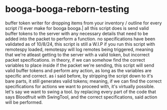 # booga-booga-reborn-testing
buffer token writer for dropping items from your inventory / outline for every script i'll ever make for booga booga.|
all this script does is send valid buffer tokens to the server with any necessary details that need to be added into the packet to perform a function.
no specifications have been validated as of 10/8/24, this script is still a W.I.P
if you run this script with remotespy loaded, remotespy will log remotes being triggered, meaning that we're atleast getting to the server with a valid token, but incorrect packet specifications.
in theory, if we can somehow find the correct variables to place inside if the packet we're sending, this script will send valid buffer tokens and perform any action, as long as the variables are specific and correct.
as i said before, by stripping the script down to it's bare parts, it still generates valid tokens; meaning, if we can find the correct specifications for actions we want to proceed with, it's virtually possible.
let's say we want to swing a tool. by replacing every part of the code that says Bloodfruit with SwingTool, and the correct specifications, said action will be performed.
